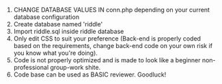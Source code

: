 1. CHANGE DATABASE VALUES IN conn.php depending on your current database configuration
2. Create database named 'riddle'
3. Import riddle.sql inside riddle database
4. Only edit CSS to suit your preference (Back-end is properly coded based on the requirements, change back-end code on your own risk if you know what you're doing).
5. Code is not properly optimized and is made to look like a beginner non-professional group-work shite.
6. Code base can be used as BASIC reviewer. Goodluck!
